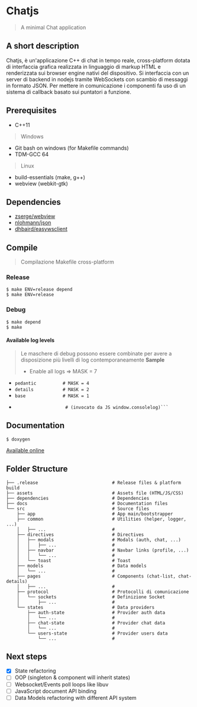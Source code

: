 # Chatjs
> A minimal Chat application

## A short description
Chatjs, è un'applicazione C++ di chat in tempo reale, cross-platform dotata di interfaccia grafica realizzata in linguaggio di markup HTML e renderizzata sui browser engine nativi del dispositivo. 
Si interfaccia con un server di backend in nodejs tramite WebSockets con scambio di messaggi in formato JSON.
Per mettere in comunicazione i componenti fa uso di un sistema di callback basato sui puntatori a funzione.

## Prerequisites
* C++11

> Windows
* Git bash on windows (for Makefile commands)
* TDM-GCC 64

> Linux
* build-essentials (make, g++)
* webview (webkit-gtk)

## Dependencies
* [zserge/webview](https://github.com/zserge/webview)
* [nlohmann/json](https://github.com/nlohmann/json)
* [dhbaird/easywsclient](https://github.com/dhbaird/easywsclient)

## Compile
> Compilazione Makefile cross-platform

### Release
```
$ make ENV=release depend
$ make ENV=release
```

### Debug
```
$ make depend
$ make
```

#### Available log levels
> Le maschere di debug possono essere combinate per avere a disposizione più livelli di log contemporaneamente
> **Sample**
> - Enable all logs => MASK = 7

+ `pedantic          # MASK = 4`
+ `details           # MASK = 2`
+ `base              # MASK = 1  `
+ ```console         # sempre attivo in debug 
                     # (invocato da JS window.consolelog)```

## Documentation
```
$ doxygen
```
[Available online](https://guertz.github.io/chatjs-client/html/)

## Folder Structure
```
├── .release                            # Release files & platform build
├── assets                              # Assets file (HTML/JS/CSS)
├── dependencies                        # Dependencies
├── docs                                # Documentation files
└── src                                 # Source files
    ├── app                             # App main/bootstrapper
    ├── common                          # Utilities (helper, logger, ...)
    │   ├── ...                         #
    ├── directives                      # Directives
    │   ├── modals                      # Modals (auth, chat, ...)
    │   │   ├── ...                     #
    │   ├── navbar                      # Navbar links (profile, ...)
    │   │   └── ...                     #
    │   └── toast                       # Toast
    ├── models                          # Data models
    │   └── ...                         #
    ├── pages                           # Components (chat-list, chat-details)
    │   ├── ...                         #
    ├── protocol                        # Protocolli di comunicazione
    │   └── sockets                     # Definizione Socket 
    │       ├── ...                     #
    └── states                          # Data providers
        ├── auth-state                  # Provider auth data
        │   └── ...                     #       
        ├── chat-state                  # Provider chat data
        │   └── ...                     #
        └── users-state                 # Provider users data
            └── ...                     #
```
## Next steps
- [x] State refactoring
- [ ] OOP (singleton & component will inherit states)
- [ ] Websocket/Events poll loops like libuv
- [ ] JavaScript document API binding
- [ ] Data Models refactoring with different API system